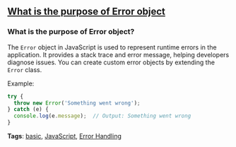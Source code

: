 ## [What is the purpose of Error object](#what-is-the-purpose-of-error-object)

### What is the purpose of Error object?

The `Error` object in JavaScript is used to represent runtime errors in the application. It provides a stack trace and error message, helping developers diagnose issues. You can create custom error objects by extending the `Error` class.

Example:

```javascript
try {
  throw new Error('Something went wrong');
} catch (e) {
  console.log(e.message);  // Output: Something went wrong
}
```

**Tags**: [basic](./level/basic), [JavaScript](./theme/javascript), [Error Handling](./theme/error_handling)


